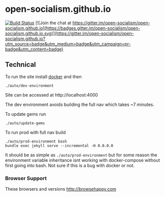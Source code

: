 # open-socialism.github.io

[![Build Status](https://travis-ci.org/open-socialism/open-socialism.github.io.svg?branch=master)](https://travis-ci.org/open-socialism/open-socialism.github.io) [![Join the chat at https://gitter.im/open-socialism/open-socialism.github.io](https://badges.gitter.im/open-socialism/open-socialism.github.io.svg)](https://gitter.im/open-socialism/open-socialism.github.io?utm_source=badge&utm_medium=badge&utm_campaign=pr-badge&utm_content=badge)

## Technical

To run the site install [docker](https://www.docker.com/products/docker) and then

```
./auto/dev-environment
```

Site can be accessed at http://localhost:4000

The dev environment avoids building the full nav which takes ~7 minutes.

To update gems run

```
./auto/update-gems
```

To run prod with full nav build

```
./auto/prod-environment bash
bundle exec jekyll serve --incremental -H 0.0.0.0
```

It should be as simple as ```./auto/prod-environment``` but for some reason the environment variable inheritance isnt working with docker-compose without first going into bash. Not sure if this is a bug with docker or not.

### Browser Support ###

These browsers and versions http://browsehappy.com
